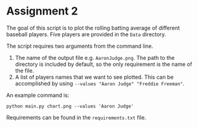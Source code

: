 # Assignment 2

The goal of this script is to plot the rolling batting average of different 
baseball players. Five players are provided in the `Data` directory.

The script requires two arguments from the command line. 
1. The name of the output file e.g. `AaronJudge.png`. The path to the 
directory is included by default, so the only requirement is the name of the file. 
2. A list of players names that we want to see plotted. This can be accomplished by using 
`--values "Aaron Judge" "Freddie Freeman"`. 

An example command is: 

`python main.py chart.png --values 'Aaron Judge'`

Requirements can be found in the `requirements.txt` file. 
